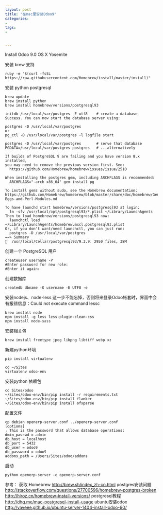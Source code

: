 ```yaml
---
layout: post
title: "在mac里安装Odoo9"
categories:
- 
tags:
- 


---
```


Install Odoo 9.0 OS X Yosemite

安装 brew 支持
	
	ruby -e "$(curl -fsSL https://raw.githubusercontent.com/Homebrew/install/master/install)"

安装 python postgresql

	brew update
	brew install python
	brew install homebrew/versions/postgresql93

	initdb /usr/local/var/postgres -E utf8    # create a database
	Success. You can now start the database server using:

    postgres -D /usr/local/var/postgres
	or
    pg_ctl -D /usr/local/var/postgres -l logfile start

	postgres -D /usr/local/var/postgres       # serve that database
	PGDATA=/usr/local/var/postgres postgres   # ...alternatively

	If builds of PostgreSQL 9 are failing and you have version 8.x installed,
	you may need to remove the previous version first. See:
	  https://github.com/Homebrew/homebrew/issues/issue/2510

	When installing the postgres gem, including ARCHFLAGS is recommended:
	  ARCHFLAGS="-arch x86_64" gem install pg

	To install gems without sudo, see the Homebrew documentation:
	https://github.com/Homebrew/homebrew/blob/master/share/doc/homebrew/Gems,-Eggs-and-Perl-Modules.md

	To have launchd start homebrew/versions/postgresql93 at login:
	  ln -sfv /usr/local/opt/postgresql93/*.plist ~/Library/LaunchAgents
	Then to load homebrew/versions/postgresql93 now:
	  launchctl load ~/Library/LaunchAgents/homebrew.mxcl.postgresql93.plist
	Or, if you don't want/need launchctl, you can just run:
	  postgres -D /usr/local/var/postgres
	==> Summary
	🍺  /usr/local/Cellar/postgresql93/9.3.9: 2950 files, 38M

创建一个 PostgreSQL 用户

	createuser username -P
	#Enter password for new role:
	#Enter it again:

创建数据库

	createdb dbname -O username -E UTF8 -e

安装nodejs、node-less 这一步不能忘掉，否则将来登录Odoo帐套时，界面中会有报错信息：Could not execute command lessc

	brew install node
	npm install -g less less-plugin-clean-css
	npm install node-sass


安装相关包

	brew install freetype jpeg libpng libtiff webp xz

新建python环境

	pip install virtualenv

	cd ~/Sites
	virtualenv odoo-env

安装python 依赖包

	cd Sites/odoo
	~/Sites/odoo-env/bin/pip install -r requirements.txt
	~/Sites/odoo-env/bin/pip install flanker
	~/Sites/odoo-env/bin/pip install ofxparse

配置文件

	cp debian openerp-server.conf ../openerp-server.conf
	[options]
	; This is the password that allows database operations:
	dmin_passwd = admin
	db_host = localhost
	db_port = 5432
	db_user = odoo9
	db_password = odoo9
	addons_path = /Users/Sites/odoo/addons

启动
	
	python openerp-server -c openerp-server.conf


参考：
获取 Homebrew  http://brew.sh/index_zh-cn.html
postgres安装问题 
http://stackoverflow.com/questions/27700596/homebrew-postgres-broken
http://hiroz.cn/homebrew-install-versions/
postgresql教程 http://dhq.me/mac-postgresql-install-usage
ubuntu安装odoo http://vaveee.github.io/ubuntu-server-1404-install-odoo-90/


